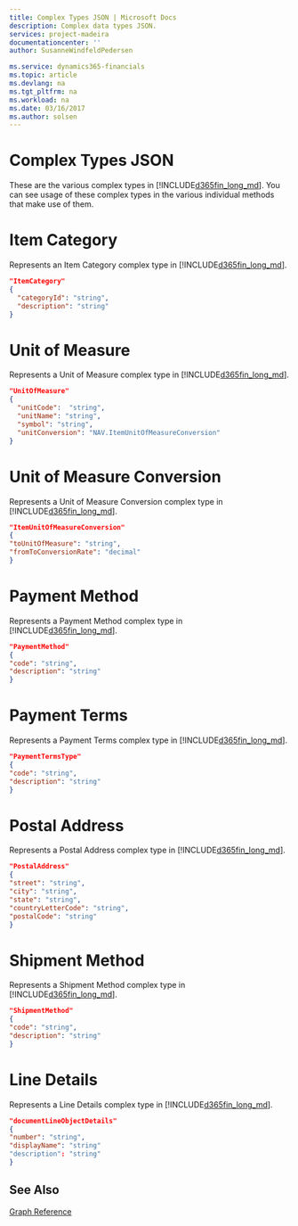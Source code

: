 ```yaml
---
title: Complex Types JSON | Microsoft Docs
description: Complex data types JSON.
services: project-madeira
documentationcenter: ''
author: SusanneWindfeldPedersen

ms.service: dynamics365-financials
ms.topic: article
ms.devlang: na
ms.tgt_pltfrm: na
ms.workload: na
ms.date: 03/16/2017
ms.author: solsen
---
```


# Complex Types JSON
These are the various complex types in [!INCLUDE[d365fin_long_md](../dynamics-nav/includes/d365fin_long_md.md)]. You can see usage of these complex types in the various individual methods that make use of them.

# Item Category

Represents an Item Category complex type in [!INCLUDE[d365fin_long_md](../dynamics-nav/includes/d365fin_long_md.md)].
```json
"ItemCategory" 
{ 
  "categoryId": "string", 
  "description": "string" 
} 
```

# Unit of Measure

Represents a Unit of Measure complex type in [!INCLUDE[d365fin_long_md](../dynamics-nav/includes/d365fin_long_md.md)].       
```json
"UnitOfMeasure" 
{  
  "unitCode":  "string", 
  "unitName": "string", 
  "symbol": "string", 
  "unitConversion": "NAV.ItemUnitOfMeasureConversion" 
} 
```

# Unit of Measure Conversion

Represents a Unit of Measure Conversion complex type in [!INCLUDE[d365fin_long_md](../dynamics-nav/includes/d365fin_long_md.md)].       
```json
"ItemUnitOfMeasureConversion" 
{ 
"toUnitOfMeasure": "string", 
"fromToConversionRate": "decimal" 
} 
 ```

 # Payment Method

Represents a Payment Method complex type in [!INCLUDE[d365fin_long_md](../dynamics-nav/includes/d365fin_long_md.md)].       

```json
"PaymentMethod" 
{ 
"code": "string", 
"description": "string" 
} 
 ```

 # Payment Terms

Represents a Payment Terms complex type in [!INCLUDE[d365fin_long_md](../dynamics-nav/includes/d365fin_long_md.md)].       
```json
"PaymentTermsType" 
{ 
"code": "string", 
"description": "string" 
} 
 ```

 # Postal Address

Represents a Postal Address complex type in [!INCLUDE[d365fin_long_md](../dynamics-nav/includes/d365fin_long_md.md)].       
```json
"PostalAddress" 
{ 
"street": "string",
"city": "string", 
"state": "string", 
"countryLetterCode": "string", 
"postalCode": "string" 
} 
 ```

 # Shipment Method

Represents a Shipment Method complex type in [!INCLUDE[d365fin_long_md](../dynamics-nav/includes/d365fin_long_md.md)].       
```json
"ShipmentMethod" 
{ 
"code": "string", 
"description": "string" 
} 
```

# Line Details

Represents a Line Details complex type in [!INCLUDE[d365fin_long_md](../dynamics-nav/includes/d365fin_long_md.md)].       
```json
"documentLineObjectDetails" 
{ 
"number": "string", 
"displayName": "string" 
"description": "string" 
} 
```

## See Also
[Graph Reference](../api/dynamics_graph_reference.md)  
